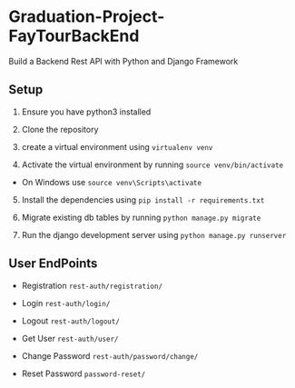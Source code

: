 # Graduation-Project-FayTourBackEnd
Build a Backend Rest API with Python and Django Framework 

## Setup
1. Ensure you have python3 installed

2. Clone the repository
3. create a virtual environment using `virtualenv venv`
4. Activate the virtual environment by running `source venv/bin/activate`

- On Windows use `source venv\Scripts\activate`

5. Install the dependencies using `pip install -r requirements.txt`

6. Migrate existing db tables by running `python manage.py migrate`

7. Run the django development server using `python manage.py runserver`

## User EndPoints
- Registration     `rest-auth/registration/`

- Login            `rest-auth/login/`

- Logout           `rest-auth/logout/`

- Get User         `rest-auth/user/`

- Change Password  `rest-auth/password/change/`
- Reset Password   `password-reset/`